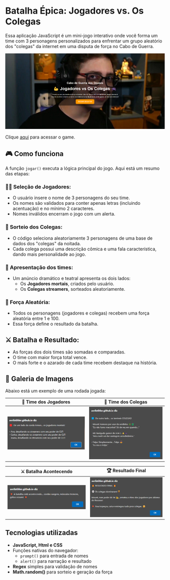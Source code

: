 # Batalha Épica: Jogadores vs. Os Colegas

Essa aplicação JavaScript é um mini-jogo interativo onde você forma um time com 3 personagens personalizados para enfrentar um grupo aleatório dos "colegas" da internet em uma disputa de força no Cabo de Guerra.

![Tela Inicial](images/tela.png)

Clique [aqui](https://avrilstihler.github.io/Cabo-de-Guerra-Streamers/) para acessar o game.

## 🎮 Como funciona

A função `jogar()` executa a lógica principal do jogo. Aqui está um resumo das etapas:

### 🧍‍♂️ Seleção de Jogadores:

- O usuário insere o nome de 3 personagens do seu time.
- Os nomes são validados para conter apenas letras (incluindo acentuação) e no mínimo 2 caracteres.
- Nomes inválidos encerram o jogo com um alerta.

### 🎲 Sorteio dos Colegas:

- O código seleciona aleatoriamente 3 personagens de uma base de dados dos "colegas" da noitada.
- Cada colega possui uma descrição cômica e uma fala característica, dando mais personalidade ao jogo.

### 🎤 Apresentação dos times:

- Um anúncio dramático e teatral apresenta os dois lados:
  - Os **Jogadores mortais**, criados pelo usuário.
  - Os **Colegas streamers**, sorteados aleatoriamente.

### 💪 Força Aleatória:

- Todos os personagens (jogadores e colegas) recebem uma força aleatória entre 1 e 100.
- Essa força define o resultado da batalha.

## ⚔️ Batalha e Resultado:

- As forças dos dois times são somadas e comparadas.
- O time com maior força total vence.
- O mais forte e o azarado de cada time recebem destaque na história.

##  📸 Galeria de Imagens 

Abaixo está um exemplo de uma rodada jogada:

| 🔴 Time dos Jogadores | 🔵 Time dos Colegas |
|---|---|
| ![Time Jogadores](images/jogadores.png) | ![Time Colegas](images/colegas.png) |

|  ⚔️ Batalha Acontecendo |🏆 Resultado Final
|---|---|
| ![Batalha Acontecendo](images/batalha.png) | ![Resultado Final](images/resultado.png) |

## Tecnologias utilizadas

- **JavaScript, Html e CSS**
- Funções nativas do navegador:
  - `prompt()` para entrada de nomes
  - `alert()` para narração e resultado
- **Regex** simples para validação de nomes
- **Math.random()** para sorteio e geração da força

